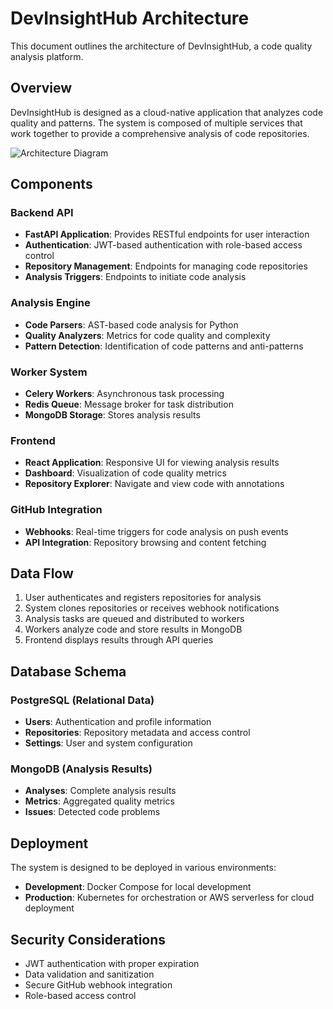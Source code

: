 # DevInsightHub Architecture

This document outlines the architecture of DevInsightHub, a code quality analysis platform.

## Overview

DevInsightHub is designed as a cloud-native application that analyzes code quality and patterns. The system is composed of multiple services that work together to provide a comprehensive analysis of code repositories.

![Architecture Diagram](./images/architecture-diagram.png)

## Components

### Backend API

- **FastAPI Application**: Provides RESTful endpoints for user interaction
- **Authentication**: JWT-based authentication with role-based access control
- **Repository Management**: Endpoints for managing code repositories
- **Analysis Triggers**: Endpoints to initiate code analysis

### Analysis Engine

- **Code Parsers**: AST-based code analysis for Python
- **Quality Analyzers**: Metrics for code quality and complexity
- **Pattern Detection**: Identification of code patterns and anti-patterns

### Worker System

- **Celery Workers**: Asynchronous task processing
- **Redis Queue**: Message broker for task distribution
- **MongoDB Storage**: Stores analysis results

### Frontend

- **React Application**: Responsive UI for viewing analysis results
- **Dashboard**: Visualization of code quality metrics
- **Repository Explorer**: Navigate and view code with annotations

### GitHub Integration

- **Webhooks**: Real-time triggers for code analysis on push events
- **API Integration**: Repository browsing and content fetching

## Data Flow

1. User authenticates and registers repositories for analysis
2. System clones repositories or receives webhook notifications
3. Analysis tasks are queued and distributed to workers
4. Workers analyze code and store results in MongoDB
5. Frontend displays results through API queries

## Database Schema

### PostgreSQL (Relational Data)

- **Users**: Authentication and profile information
- **Repositories**: Repository metadata and access control
- **Settings**: User and system configuration

### MongoDB (Analysis Results)

- **Analyses**: Complete analysis results
- **Metrics**: Aggregated quality metrics
- **Issues**: Detected code problems

## Deployment

The system is designed to be deployed in various environments:

- **Development**: Docker Compose for local development
- **Production**: Kubernetes for orchestration or AWS serverless for cloud deployment

## Security Considerations

- JWT authentication with proper expiration
- Data validation and sanitization
- Secure GitHub webhook integration
- Role-based access control